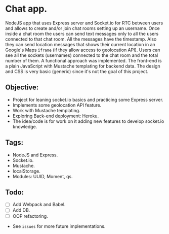 # Chat app.
  NodeJS app that uses Express server and Socket.io for RTC between users and allows to create and/or join chat rooms setting up an username.
  Once inside a chat room the users can send text messages only to all the users connected to that chat room. All the messages have the timestamp.
  Also they can send location messages that shows their current location in an Google's Maps `iframe` (if they allow access to geolocation API).
  Users can see all the sockets (usernames) connected to the chat room and the total number of them.
  A functional approach was implemented.
  The front-end is a plain JavaScript with Mustache templating for backend data.
  The design and CSS is very basic (generic) since it's not the goal of this project.
  
## Objective:
  * Project for leaning socket.io basics and practicing some Express server.
  * Implements some geolocation API feature.
  * Work with Mustache templating.
  * Exploring Back-end deployment: Heroku.
  * The idea/code is for work on it adding new features to develop socket.io knowledge.
  
## Tags:
  * NodeJS and Express.
  * Socket.io.
  * Mustache.
  * localStorage.
  * Modules: UUID, Moment, qs.
  
## Todo:
- [ ] Add Webpack and Babel.
- [ ] Add DB.
- [ ] OOP refactoring.
- See `issues` for more future implementations.
